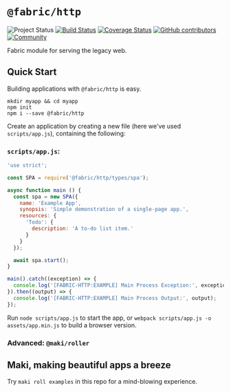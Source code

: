 # `@fabric/http`
![Project Status](https://img.shields.io/badge/status-experimental-rainbow.svg?style=flat-square)
[![Build Status](https://img.shields.io/travis/FabricLabs/web.svg?branch=master&style=flat-square)](https://travis-ci.org/FabricLabs/web)
[![Coverage Status](https://img.shields.io/codecov/c/github/FabricLabs/web.svg?style=flat-square)](https://codecov.io/gh/FabricLabs/web)
[![GitHub contributors](https://img.shields.io/github/contributors/FabricLabs/web.svg?style=flat-square)](https://github.com/FabricLabs/web/graphs/contributors)
[![Community](https://img.shields.io/matrix/hub:fabric.pub.svg?style=flat-square)](https://chat.fabric.pub)

Fabric module for serving the legacy web.

## Quick Start
Building applications with `@fabric/http` is easy.

```
mkdir myapp && cd myapp
npm init
npm i --save @fabric/http
```

Create an application by creating a new file (here we've used `scripts/app.js`), containing the following:
### `scripts/app.js`:
```js
'use strict';

const SPA = require('@fabric/http/types/spa');

async function main () {
  const spa = new SPA({
    name: 'Example App',
    synopsis: 'Simple demonstration of a single-page app.',
    resources: {
      'Todo': {
        description: 'A to-do list item.'
      }
    }
  });

  await spa.start();
}

main().catch((exception) => {
  console.log('[FABRIC-HTTP:EXAMPLE] Main Process Exception:', exception);
}).then((output) => {
  console.log('[FABRIC-HTTP:EXAMPLE] Main Process Output:', output);
});
```

Run `node scripts/app.js` to start the app, or `webpack scripts/app.js -o assets/app.min.js` to
build a browser version.

### Advanced: `@maki/roller`

## Maki, making beautiful apps a breeze
Try `maki roll examples` in this repo for a mind-blowing experience.
